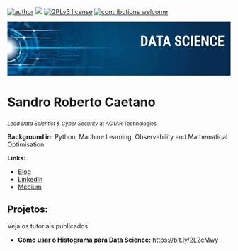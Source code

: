 [![author](https://img.shields.io/badge/author-sandrocaetano-red.svg)](https://www.linkedin.com/in/sandrocaetano75/) [![](https://img.shields.io/badge/python-3.7+-blue.svg)](https://www.python.org/downloads/release/python-365/) [![GPLv3 license](https://img.shields.io/badge/License-GPLv3-blue.svg)](http://perso.crans.org/besson/LICENSE.html) [![contributions welcome](https://img.shields.io/badge/contributions-welcome-brightgreen.svg?style=flat)](https://github.com/sandrocaetano/DataScience/issues)

<p align="center">
  <img src="banner.png" >
</p>

# Sandro Roberto Caetano
<sub>*Lead Data Scientist & Cyber Security* at ACTAR Technologies</sub>


**Background in:** Python, Machine Learning, Observability and Mathematical Optimisation.

**Links:**
* [Blog]()
* [LinkedIn](https://www.linkedin.com/in/sandrocaetano75/)
* [Medium](https://www.medium.com)


## Projetos:
Veja os tutoriais publicados:

* **Como usar o Histograma para Data Science:** https://bit.ly/2L2cMwy

